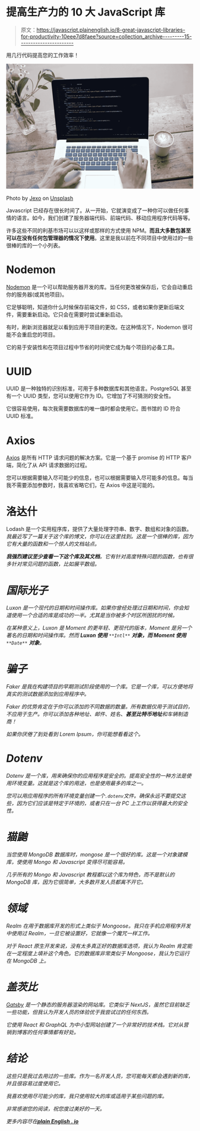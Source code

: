 # 提高生产力的 10 大 JavaScript 库

> 原文：<https://javascript.plainenglish.io/8-great-javascript-libraries-for-productivity-10eee7d8faee?source=collection_archive---------15----------------------->

用几行代码提高您的工作效率！

![](img/075b82e35d8e54dfb02a74c4a9966558.png)

Photo by [Jexo](https://unsplash.com/@jexo?utm_source=unsplash&utm_medium=referral&utm_content=creditCopyText) on [Unsplash](https://unsplash.com/s/photos/javascript?utm_source=unsplash&utm_medium=referral&utm_content=creditCopyText)

Javascript 已经存在很长时间了。从一开始，它就演变成了一种你可以做任何事情的语言。如今，我们创建了服务器端代码、前端代码、移动应用程序代码等等。

许多这些不同的利基市场可以以这样或那样的方式使用 NPM。**而且大多数包甚至可以在没有任何包管理器的情况下使用**。这里是我以前在不同项目中使用过的一些很棒的库的一个小列表。

# Nodemon

[Nodemon](https://www.npmjs.com/package/nodemon) 是一个可以帮助服务器开发的库。当任何更改被保存后，它会自动重启你的服务器(或其他项目)。

它足够聪明，知道你什么时候保存前端文件，如 CSS，或者如果你更新后端文件，需要重新启动。它只会在需要时尝试重新启动。

有时，刷新浏览器就足以看到应用于项目的更改。在这种情况下，Nodemon 很可能不会重启您的项目。

它的易于安装性和在项目过程中节省的时间使它成为每个项目的必备工具。

# UUID

UUID 是一种独特的识别标准，可用于多种数据库和其他语言。PostgreSQL 甚至有一个 UUID 类型，您可以使用它作为 ID。它增加了不可猜测的安全性。

它很容易使用，每次我需要数据库的唯一值时都会使用它。图书馆的 ID 符合 UUID 标准。

# Axios

[Axios](https://github.com/axios/axios) 是所有 HTTP 请求问题的解决方案。它是一个基于 promise 的 HTTP 客户端，简化了从 API 请求数据的过程。

您可以根据需要输入尽可能少的信息，也可以根据需要输入尽可能多的信息。每当我不需要添加参数时，我喜欢省略它们，在 Axios 中这是可能的。

# 洛达什

Lodash 是一个实用程序库，提供了大量处理字符串、数字、数组和对象的函数。*我最近写了一篇关于这个库的博文，你可以在这里找到*[](https://medium.com/codex/introduction-to-lodash-one-of-the-greatest-utility-libraries-6f28fcd5a3a6)*。这是一个很棒的库，因为它有大量的函数和一个惊人的文档站点。*

***我强烈建议至少查看一下这个库及其文档**。它有针对高度特殊问题的函数，也有很多针对常见问题的函数，比如展平数组。*

# *国际光子*

*Luxon 是一个现代的日期和时间操作库。如果你曾经处理过日期和时间，你会知道使用一个合适的库是成功的一半。尤其是当你被多个时区所困扰的时候。*

*在某种意义上，Luxon 是 Moment 的更年轻、更现代的版本，Moment 是另一个著名的日期和时间操作库。然而 **Luxon 使用** `**Intl**` **对象，而 Moment 使用** `**Date**` **对象**。*

# *骗子*

*Faker 是我在构建项目的早期测试阶段使用的一个库。它是一个库，可以方便地将真实的测试数据添加到应用程序中。*

*Faker 的优势肯定在于你可以添加的不同数据的数量。所有数据仅用于测试目的，不应用于生产。你可以添加各种地址、邮件、姓名、**甚至比特币地址**和车辆制造商！*

*如果你厌倦了到处看到 Lorem Ipsum，你可能想看看这个。*

# *Dotenv*

*Dotenv 是一个库，用来确保你的应用程序是安全的。提高安全性的一种方法是使用环境变量。这就是这个库的用途，也是使用最多的库之一。*

*您可以用应用程序的所有环境变量创建一个`.dotenv`文件。确保永远不要提交这些，因为它们应该是特定于环境的，或者只在一台 PC 上工作以获得最大的安全性。*

# *猫鼬*

*当您使用 MongoDB 数据库时，mongose 是一个很好的库。这是一个对象建模库，使使用 Mongo 和 Javascript 变得尽可能容易。*

*几乎所有的 Mongo 和 Javascript 教程都以这个库为特色，而不是默认的 MongoDB 库，因为它很简单，大多数开发人员都离不开它。*

# *领域*

*Realm 在用于数据库开发的形式上类似于 Mongoose。我只在手机应用程序开发中使用过 Realm，一旦它被设置好，它就像一个魔咒一样工作。*

*对于 React 原生开发来说，没有太多真正好的数据库选项，我认为 Realm 肯定能在一定程度上填补这个角色。它的数据库非常类似于 Mongoose，我认为它运行在 MongoDB 上。*

# *盖茨比*

*[Gatsby](https://www.gatsbyjs.com/) 是一个静态的服务器渲染的网站库。它类似于 NextJS，虽然它目前缺乏一些功能，但我认为开发人员的体验优于我尝试过的任何东西。*

*它使用 React 和 GraphQL 为中小型网站创建了一个非常好的技术栈。它对从营销到博客的任何事情都有好处。*

# *结论*

*这些只是我过去用过的一些库。作为一名开发人员，您可能每天都会遇到新的库，并且很容易过度使用它。*

*我喜欢使用尽可能少的库，我只使用较大的库或适用于某些问题的库。*

*非常感谢您的阅读，祝您度过美好的一天。*

**更多内容尽在*[***plain English . io***](http://plainenglish.io/)*